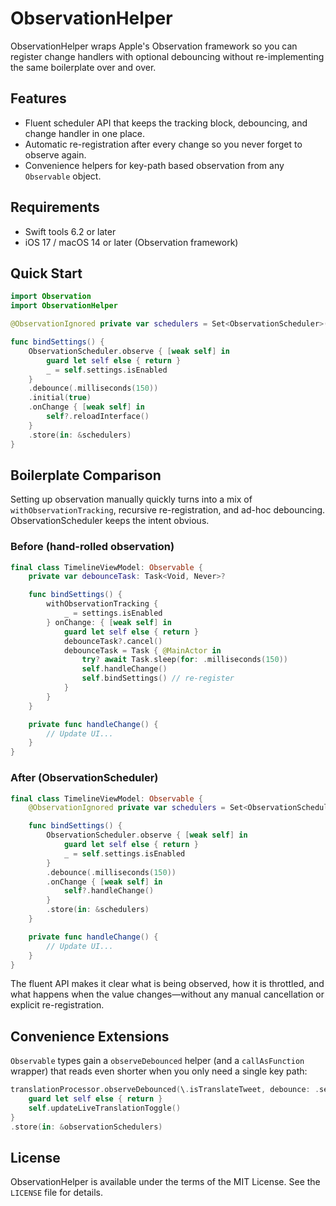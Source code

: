 # ObservationHelper

ObservationHelper wraps Apple's Observation framework so you can register change handlers with optional debouncing without re-implementing the same boilerplate over and over.

## Features
- Fluent scheduler API that keeps the tracking block, debouncing, and change handler in one place.
- Automatic re-registration after every change so you never forget to observe again.
- Convenience helpers for key-path based observation from any `Observable` object.

## Requirements
- Swift tools 6.2 or later
- iOS 17 / macOS 14 or later (Observation framework)

## Quick Start

```swift
import Observation
import ObservationHelper

@ObservationIgnored private var schedulers = Set<ObservationScheduler>()

func bindSettings() {
    ObservationScheduler.observe { [weak self] in
        guard let self else { return }
        _ = self.settings.isEnabled
    }
    .debounce(.milliseconds(150))
    .initial(true)
    .onChange { [weak self] in
        self?.reloadInterface()
    }
    .store(in: &schedulers)
}
```

## Boilerplate Comparison

Setting up observation manually quickly turns into a mix of `withObservationTracking`, recursive re-registration, and ad-hoc debouncing. ObservationScheduler keeps the intent obvious.

### Before (hand-rolled observation)

```swift
final class TimelineViewModel: Observable {
    private var debounceTask: Task<Void, Never>?

    func bindSettings() {
        withObservationTracking {
            _ = settings.isEnabled
        } onChange: { [weak self] in
            guard let self else { return }
            debounceTask?.cancel()
            debounceTask = Task { @MainActor in
                try? await Task.sleep(for: .milliseconds(150))
                self.handleChange()
                self.bindSettings() // re-register
            }
        }
    }

    private func handleChange() {
        // Update UI...
    }
}
```

### After (ObservationScheduler)

```swift
final class TimelineViewModel: Observable {
    @ObservationIgnored private var schedulers = Set<ObservationScheduler>()

    func bindSettings() {
        ObservationScheduler.observe { [weak self] in
            guard let self else { return }
            _ = self.settings.isEnabled
        }
        .debounce(.milliseconds(150))
        .onChange { [weak self] in
            self?.handleChange()
        }
        .store(in: &schedulers)
    }

    private func handleChange() {
        // Update UI...
    }
}
```

The fluent API makes it clear what is being observed, how it is throttled, and what happens when the value changes—without any manual cancellation or explicit re-registration.

## Convenience Extensions

`Observable` types gain a `observeDebounced` helper (and a `callAsFunction` wrapper) that reads even shorter when you only need a single key path:

```swift
translationProcessor.observeDebounced(\.isTranslateTweet, debounce: .seconds(0.1)) { [weak self] in
    guard let self else { return }
    self.updateLiveTranslationToggle()
}
.store(in: &observationSchedulers)
```

## License

ObservationHelper is available under the terms of the MIT License. See the `LICENSE` file for details.

